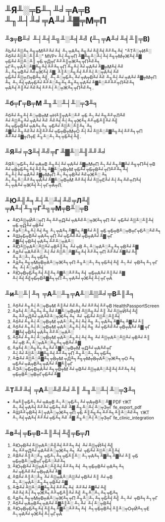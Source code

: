 # ╨Я╨░╤Б╨┐╨╛╤А╤В ╨╖╨┤╨╛╤А╨╛╨▓╤М╤П

## ╨з╤В╨╛ ╨┤╨╡╨╗╨░╨╡╨╝ (╨┐╤А╨╛╨╡╨║╤В)

╨Ь╨╛╨▒╨╕╨╗╤М╨╜╨╛╨╡ ╨┐╤А╨╕╨╗╨╛╨╢╨╡╨╜╨╕╨╡ "╨Т╨░╤И╨░ ╨б╨╛╨▒╨░╨║╨░" MVP+ ╨┤╨╗╤П ╨▓╨╗╨░╨┤╨╡╨╗╤М╤Ж╨╡╨▓ ╤Б╨╛╨▒╨░╨║ ╤Б ╤Д╤Г╨╜╨║╤Ж╨╕╤П╨╝╨╕ ╤Г╨┐╤А╨░╨▓╨╗╨╡╨╜╨╕╤П ╨╖╨┤╨╛╤А╨╛╨▓╤М╨╡╨╝ ╨┐╨╕╤В╨╛╨╝╤Ж╨╡╨▓, ╨║╨░╨╗╨╡╨╜╨┤╨░╤А╨╡╨╝ ╤Б╨╛╨▒╤Л╤В╨╕╨╣, ╨┐╨░╤Б╨┐╨╛╤А╤В╨╛╨╝ ╨╖╨┤╨╛╤А╨╛╨▓╤М╤П ╨╕ ╨┐╨╡╤А╤Б╨╛╨╜╨░╨╗╨╕╨╖╨╕╤А╨╛╨▓╨░╨╜╨╜╤Л╨╝╨╕ ╤А╨╡╨║╨╛╨╝╨╡╨╜╨┤╨░╤Ж╨╕╤П╨╝╨╕.

## ╨б╤Г╤В╤М ╨╖╨░╨┤╨░╤З╨╕

╨б╨╛╨╖╨┤╨░╤В╤М ╤Н╨║╤А╨░╨╜ ╤Б ╨┐╨╛╨╗╨╜╤Л╨╝ ╨╛╨▒╨╖╨╛╤А╨╛╨╝ ╨╝╨╡╨┤╨╕╤Ж╨╕╨╜╤Б╨║╨╛╨╣ ╨╕╤Б╤В╨╛╤А╨╕╨╕ ╤Б╨╛╨▒╨░╨║╨╕ ╨╕ ╨▓╨╛╨╖╨╝╨╛╨╢╨╜╨╛╤Б╤В╤М╤О ╨┤╨╛╨▒╨░╨▓╨╗╨╡╨╜╨╕╤П ╨╜╨╛╨▓╤Л╤Е ╨╖╨░╨┐╨╕╤Б╨╡╨╣.

## ╨Я╨╛╤З╨╡╨╝╤Г ╨▓╨░╨╢╨╜╨╛

╨Я╨░╤Б╨┐╨╛╤А╤В ╨╖╨┤╨╛╤А╨╛╨▓╤М╤П ╨┐╨╛╨╖╨▓╨╛╨╗╤П╨╡╤В ╨╛╤В╤Б╨╗╨╡╨╢╨╕╨▓╨░╤В╤М ╤Б╨╛╤Б╤В╨╛╤П╨╜╨╕╨╡ ╨╖╨┤╨╛╤А╨╛╨▓╤М╤П ╨┐╨╕╤В╨╛╨╝╤Ж╨░ ╨╕ ╨┐╨╗╨░╨╜╨╕╤А╨╛╨▓╨░╤В╤М ╨╜╨╡╨╛╨▒╤Е╨╛╨┤╨╕╨╝╤Л╨╡ ╨┐╤А╨╛╤Ж╨╡╨┤╤Г╤А╤Л.

## ╨Ю╨╢╨╕╨┤╨░╨╡╨╝╤Л╨╣ ╤А╨╡╨╖╤Г╨╗╤М╤В╨░╤В

* ╨Ю╨▒╤Й╨░╤П ╨╕╨╜╤Д╨╛╤А╨╝╨░╤Ж╨╕╤П ╨╛ ╤Б╨╛╨▒╨░╨║╨╡ ╤Б ╤Д╨╛╤В╨╛
* ╨а╨░╨╖╨┤╨╡╨╗ ╨┐╤А╨╕╨▓╨╕╨▓╨╛╨║ ╤Б ╤Б╤В╨░╤В╤Г╤Б╨░╨╝╨╕
* ╨Ш╤Б╤В╨╛╤А╨╕╤П ╨╛╤Б╨╝╨╛╤В╤А╨╛╨▓ ╤Г ╨▓╨╡╤В╨╡╤А╨╕╨╜╨░╤А╨░
* ╨Ю╨▒╤А╨░╨▒╨╛╤В╨║╨╕ ╨╛╤В ╨┐╨░╤А╨░╨╖╨╕╤В╨╛╨▓
* ╨д╨╛╤А╨╝╨░ ╨┤╨╛╨▒╨░╨▓╨╗╨╡╨╜╨╕╤П ╨╜╨╛╨▓╨╛╨╣ ╨╖╨░╨┐╨╕╤Б╨╕
* ╨д╨╕╨╗╤М╤В╤А╨░╤Ж╨╕╤П ╨╖╨░╨┐╨╕╤Б╨╡╨╣ ╨┐╨╛ ╤В╨╕╨┐╤Г ╨╕ ╨┤╨░╤В╨╡
* ╨Ю╤В╤Б╨╗╨╡╨╢╨╕╨▓╨░╨╜╨╕╨╡ ╤Б╤А╨╛╨║╨╛╨▓ ╨┤╨╡╨╣╤Б╤В╨▓╨╕╤П ╨┐╤А╨╛╤Ж╨╡╨┤╤Г╤А

## ╨и╨░╨│╨╕ ╤А╨░╨╖╤А╨░╨▒╨╛╤В╨║╨╕

1. ╨б╨╛╨╖╨┤╨░╤В╤М ╨║╨╛╨╝╨┐╨╛╨╜╨╡╨╜╤В HealthPassportScreen
2. ╨а╨╡╨░╨╗╨╕╨╖╨╛╨▓╨░╤В╤М ╨▒╨╗╨╛╨║ ╨╛╨▒╤Й╨╡╨╣ ╨╕╨╜╤Д╨╛╤А╨╝╨░╤Ж╨╕╨╕ ╨╛ ╤Б╨╛╨▒╨░╨║╨╡
3. ╨б╨╛╨╖╨┤╨░╤В╤М ╤А╨░╨╖╨┤╨╡╨╗ ╨┐╤А╨╕╨▓╨╕╨▓╨╛╨║
4. ╨б╨╛╨╖╨┤╨░╤В╤М ╤А╨░╨╖╨┤╨╡╨╗ ╨╛╤Б╨╝╨╛╤В╤А╨╛╨▓ ╤Г ╨▓╨╡╤В╨╡╤А╨╕╨╜╨░╤А╨░
5. ╨б╨╛╨╖╨┤╨░╤В╤М ╤А╨░╨╖╨┤╨╡╨╗ ╨╛╨▒╤А╨░╨▒╨╛╤В╨╛╨║ ╨╛╤В ╨┐╨░╤А╨░╨╖╨╕╤В╨╛╨▓
6. ╨а╨╡╨░╨╗╨╕╨╖╨╛╨▓╨░╤В╤М ╤Д╨╛╤А╨╝╤Г ╨┤╨╛╨▒╨░╨▓╨╗╨╡╨╜╨╕╤П ╨╖╨░╨┐╨╕╤Б╨╕
7. ╨Ф╨╛╨▒╨░╨▓╨╕╤В╤М ╤Д╨╕╨╗╤М╤В╤А╨░╤Ж╨╕╤О ╨╕ ╤Б╨╛╤А╤В╨╕╤А╨╛╨▓╨║╤Г
8. ╨Э╨░╤Б╤В╤А╨╛╨╕╤В╤М ╨╛╤В╨╛╨▒╤А╨░╨╢╨╡╨╜╨╕╨╡ ╤Б╤В╨░╤В╤Г╤Б╨╛╨▓

## ╨Т╨╜╨╡ ╤А╨░╨╝╨╛╨║ ╨╖╨░╨┤╨░╤З╨╕

* ╨н╨║╤Б╨┐╨╛╤А╤В ╨┐╨░╤Б╨┐╨╛╤А╤В╨░ ╨▓ PDF тЖТ ╨┐╨╡╤А╨╡╨╜╨╛╤Б╨╕╨╝ ╨▓ ╨╖╨░╨┤╨░╤З╤Г fe_export_pdf
* ╨Ш╨╜╤В╨╡╨│╤А╨░╤Ж╨╕╤П ╤Б ╨║╨╗╨╕╨╜╨╕╨║╨░╨╝╨╕ тЖТ ╨┐╨╡╤А╨╡╨╜╨╛╤Б╨╕╨╝ ╨▓ ╨╖╨░╨┤╨░╤З╤Г fe_clinic_integration

## ╨в╨╡╤Б╤В-╨║╨╡╨╣╤Б╤Л

1. ╨Ю╤В╨╛╨▒╤А╨░╨╢╨╡╨╜╨╕╨╡ ╨╛╨▒╤Й╨╡╨╣ ╨╕╨╜╤Д╨╛╤А╨╝╨░╤Ж╨╕╨╕ ╨╛ ╤Б╨╛╨▒╨░╨║╨╡
2. ╨Я╨╛╨║╨░╨╖ ╤Б╨┐╨╕╤Б╨║╨░ ╨┐╤А╨╕╨▓╨╕╨▓╨╛╨║ ╤Б ╤Б╤В╨░╤В╤Г╤Б╨░╨╝╨╕
3. ╨Ю╤В╨╛╨▒╤А╨░╨╢╨╡╨╜╨╕╨╡ ╨╕╤Б╤В╨╛╤А╨╕╨╕ ╨╛╤Б╨╝╨╛╤В╤А╨╛╨▓
4. ╨Я╨╛╨║╨░╨╖ ╨╛╨▒╤А╨░╨▒╨╛╤В╨╛╨║ ╨╛╤В ╨┐╨░╤А╨░╨╖╨╕╤В╨╛╨▓
5. ╨Ф╨╛╨▒╨░╨▓╨╗╨╡╨╜╨╕╨╡ ╨╜╨╛╨▓╨╛╨╣ ╨╝╨╡╨┤╨╕╤Ж╨╕╨╜╤Б╨║╨╛╨╣ ╨╖╨░╨┐╨╕╤Б╨╕
6. ╨д╨╕╨╗╤М╤В╤А╨░╤Ж╨╕╤П ╨╖╨░╨┐╨╕╤Б╨╡╨╣ ╨┐╨╛ ╤В╨╕╨┐╤Г
7. ╨б╨╛╤А╤В╨╕╤А╨╛╨▓╨║╨░ ╨┐╨╛ ╨┤╨░╤В╨╡
8. ╨Ю╤В╤Б╨╗╨╡╨╢╨╕╨▓╨░╨╜╨╕╨╡ ╨╕╤Б╤В╨╡╨║╨░╤О╤Й╨╕╤Е ╨┐╤А╨╛╤Ж╨╡╨┤╤Г╤А





